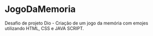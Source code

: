 # JogoDaMemoria
Desafio de projeto Dio - Criação de um jogo da memória com emojes utilizando HTML, CSS e JAVA SCRIPT.
